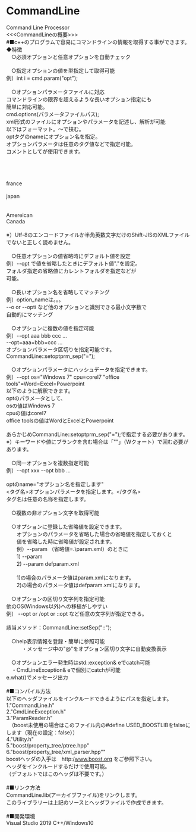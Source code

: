 # CommandLine</br>
Command Line Processor</br>
<<<CommandLineの概要>>></br>
#■c++のプログラムで容易にコマンドラインの情報を取得する事ができます。</br>
◆特徴</br>
　○必須オプションと任意オプションを自動チェック</br>
</br>
　○指定オプションの値を型指定して取得可能</br>
	 例）int i = cmd.param<int>("opt");</br>
</br>
　○オプションパラメータファイルに対応</br>
	 コマンドラインの限界を超えるような長いオプション指定にも</br>
	 簡単に対応可能。</br>
	 cmd.options(パラメータファイルパス);</br>
	 xml形式のファイルにオプションやパラメータを記述し、解析が可能</br>
	 以下はフォーマット。<Command>～</Command>で挟む。</br>
	 optタグのnameにオプション名を指定。</br>
	 オプションパラメータは任意のタグ<file>値</file>などで指定可能。</br>
	コメントとして<!-- ～ -->が使用できます。</br>
	<Command></br>
		<!-- option--></br>
		<opt name="copy"/></br>
			<opt name="from"/></br>
				<file>france</file></br>
			<opt name="to"/></br>
				<file>japan</file></br>
		<!-- comment --></br>
		<opt name="type"/></br>
			<file>Amereican</file></br>
			<file>Canada</file></br>
	</Command></br>
	※）Utf-8のエンコードファイルか半角英数文字だけのShift-JISのXMLファイルでないと正しく読めません。</br>
</br>
　○任意オプションの値省略時にデフォルト値を設定</br>
	 例）--opt で値を省略したときにデフォルト値"."を設定。</br>
	 フォルダ指定の省略値にカレントフォルダを指定などが</br>
	 可能。</br>
</br>
　○長いオプション名を省略してマッチング</br>
	 例）option_nameは。。。</br>
		--o or --opti など他のオプションと識別できる最小文字数で</br>
		自動的にマッチング</br>
</br>
　○オプションに複数の値を指定可能</br>
	 例）--opt aaa bbb ccc ...</br>
	 	--opt=aaa=bbb=ccc ...</br>
	 	オプションパラメータ区切りを指定可能です。</br>
	 	CommandLine::setoptprm_sep("=");</br>
</br>
　○オプションパラメータにハッシュデータを指定できます。</br>
    例）--opt os="Windows 7" cpu=coreI7 "office tools"=Word=Excel=Powerpoint</br>
    以下のように解釈できます。</br>
    optのパラメータとして、</br>
    osの値はWindows 7</br>
    cpuの値はcoreI7</br>
    office toolsの値はWordとExcelとPowerpoint</br>
</br>
    あらかじめCommandLine::setoptprm_sep("=");で指定する必要があります。</br>
	※）キーワードや値にブランクを含む場合は「""」（Wクォート）で囲む必要があります。</br>
</br>
　○同一オプションを複数指定可能</br>
	 例）--opt xxx --opt bbb ...</br>
</br>
	optのname="オプション名を指定します"</br>
	<タグ名>オプションパラメータを指定します。</タグ名></br>
    タグ名は任意の名称を指定します。</br>
</br>
　○複数の非オプション文字を取得可能</br>
</br>
　○オプションに登録した省略値を設定できます。</br>
　　オプションのパラメータを省略した場合の省略値を指定しておくと</br>
　　値を省略した時に省略値が設定されます。</br>
　　例）--param （省略値=.\param.xml）のときに</br>
　　1) --param</br>
　　2) --param defparam.xml</br>
</br>
　　1)の場合のパラメータ値はparam.xmlになります。</br>
　　2)の場合のパラメータ値はdefparam.xmlになります。</br>
</br>
　○オプションの区切り文字列を指定可能</br>
	 他のOS(Windows以外)への移植がしやすい</br>
	 例） --opt or /opt or ::opt など任意の文字列が指定できる。</br>
</br>
	該当メソッド：CommandLine::setSep("::");</br>
</br>
　○help表示情報を登録・簡単に参照可能</br>
　　　・メッセージ中の"@"をオプション区切り文字に自動変換表示</br>
</br>
　○オプションエラー発生時はstd::exception& eでcatch可能</br>
	　・CmdLineException& eで個別にcatchが可能</br>
		e.what()でメッセージ出力</br>
</br>
#■コンパイル方法</br>
以下のヘッダファイルをインクルードできるようにパスを指定します。</br>
1."CommandLine.h"</br>
2."CmdLineException.h"</br>
3."ParamReader.h"</br>
　（boost未使用の場合はこのファイル内の#define USED_BOOSTLIBをfalseにします（現在の設定：false））</br>
4."Utility.h"</br>
5."boost/property_tree/ptree.hpp"</br>
6."boost/property_tree/xml_parser.hpp""</br>
  boostヘッダの入手は　http:/www.boost.org をご参照下さい。</br>
  ヘッダをインクルードするだけで使用可能。</br>
  （デフォルトではこのヘッダは不要です。）</br>
</br>
#■リンク方法</br>
CommandLine.lib(アーカイブファイル)をリンクします。</br>
このライブラリーは上記のソースとヘッダファイルで作成できます。</br>
</br>
#■開発環境</br>
Visual Studio 2019 C++/Windows10</br>
